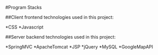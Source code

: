 #Program Stacks

##Client
frontend technologies used in this project:

*CSS
*Javascript

##Server
backend technologies used in this project:

*SpringMVC
*ApacheTomcat
*JSP
*jQuery
*MySQL
*GoogleMapAPI

